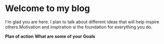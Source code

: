 # Welcome to my blog

I'm glad you are here. I plan to talk about different ideas that will help inspire others.Motivation and inspiration si the foundation for everything you do.

**Plan of action**
**What are some of your Goals**
